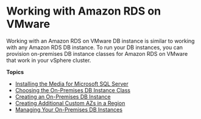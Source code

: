 # Working with Amazon RDS on VMware<a name="working-with-rds"></a>

Working with an Amazon RDS on VMware DB instance is similar to working with any Amazon RDS DB instance\. To run your DB instances, you can provision on\-premises DB instance classes for Amazon RDS on VMware that work in your vSphere cluster\.

**Topics**
+ [Installing the Media for Microsoft SQL Server](installing-media.md)
+ [Choosing the On\-Premises DB Instance Class](db-instance-class-on-premises.md)
+ [Creating an On\-Premises DB Instance](creating-an-on-premises-db-instance.md)
+ [Creating Additional Custom AZs in a Region](creating-a-custom-az.md)
+ [Managing Your On\-Premises DB Instances](managing-on-premises-db-instances.md)